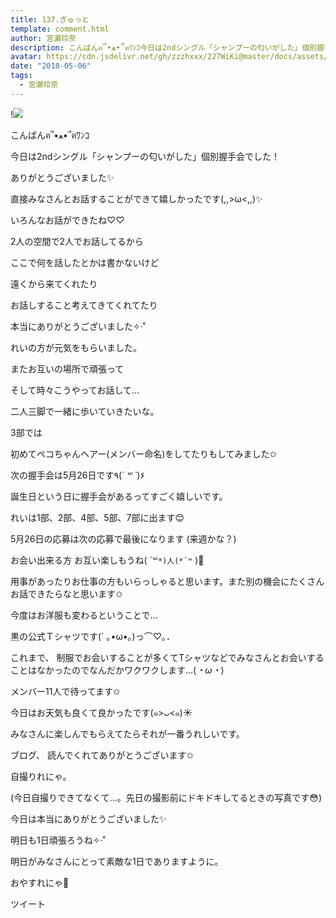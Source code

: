 ```yaml
---
title: 137.ぎゅっと
template: comment.html
author: 宮瀬玲奈
description: こんばんฅ՞•ﻌ•՞ฅﾜﾝｺ今日は2ndシングル「シャンプーの匂いがした」個別握手会でした！ありがとうございました✨直接みなさんとお...
avatar: https://cdn.jsdelivr.net/gh/zzzhxxx/227WiKi@master/docs/assets/photo/avatar/reina.jpg
date: "2018-05-06"
tags:
  - 宮瀬玲奈
---
```


!![](https://cdn.jsdelivr.net/gh/227WiKi/227WiKi-image@master/blog-image/reina-2018-05-06_1.jpg)




こんばんฅ՞•ﻌ•՞ฅﾜﾝｺ












今日は2ndシングル「シャンプーの匂いがした」個別握手会でした！





ありがとうございました✨

















直接みなさんとお話することができて嬉しかったです(,,>ω<,,)✨



























いろんなお話ができたね♡♡


































2人の空間で2人でお話してるから


ここで何を話したとかは書かないけど



遠くから来てくれたり

お話しすること考えてきてくれてたり


本当にありがとうございました✧‧˚



















れいの方が元気をもらいました。



















またお互いの場所で頑張って




そして時々こうやってお話して...







二人三脚で一緒に歩いていきたいな。















































3部では

初めてペコちゃんヘアー(メンバー命名)をしてたりもしてみました✩




































次の握手会は5月26日です٩(*´ ꒳ `*)۶


誕生日という日に握手会があるってすごく嬉しいです。



れいは1部、2部、4部、5部、7部に出ます😊




5月26日の応募は次の応募で最後になります
(来週かな？)







お会い出来る方
お互い楽しもうね( ´꒳`*)人(*´꒳` )💓




用事があったりお仕事の方もいらっしゃると思います。また別の機会にたくさんお話できたらなと思います✩



















今度はお洋服も変わるということで...

黒の公式Ｔシャツです(´ ｡•ω•｡)っ⌒♡｡．








これまで、
制服でお会いすることが多くてTシャツなどでみなさんとお会いすることはなかったのでなんだかワクワクします...(*・ω・*)











メンバー11人で待ってます✩





































今日はお天気も良くて良かったです(๑>ᴗ<๑)☀️


みなさんに楽しんでもらえてたらそれが一番うれしいです。



































ブログ、
読んでくれてありがとうございます✩














自撮りれにゃ。

(今日自撮りできてなくて...。先日の撮影前にドキドキしてるときの写真です😳)














今日は本当にありがとうございました✨






明日も1日頑張ろうね✧‧˚


明日がみなさんにとって素敵な1日でありますように。




おやすれにゃ💓


ツイート



